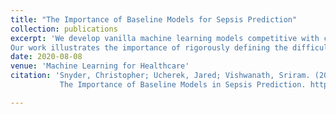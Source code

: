 ```yaml
---
title: "The Importance of Baseline Models for Sepsis Prediction"
collection: publications
excerpt: 'We develop vanilla machine learning models competitive with contemporary black-box models used in sepsis prediction.
Our work illustrates the importance of rigorously defining the difficulty of your targeted task when developing novel solutions.'
date: 2020-08-08
venue: 'Machine Learning for Healthcare'
citation: 'Snyder, Christopher; Ucherek, Jared; Vishwanath, Sriram. (2020).
           The Importance of Baseline Models in Sepsis Prediction. https://static1.squarespace.com/static/59d5ac1780bd5ef9c396eda6/t/5f243c6292fc2c27220e02a7/1596210274996/5_CameraReadySubmission_Clinical_Abstract.pdf.'

---
```


